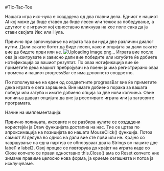 #Tic-Tac-Toe

Нашата игра икс-нула е создадена од два главни дела. Едниот е нашиот AI кој може да биде ставен да биде лесен или тежок за победување, а другиот е е играчот кој едноставно кликнува на кое поле сака да ја стави својата Икс или Нула.

Првично при започнување на играта таа ви нуди две различни диалог кутии. Дали сакате ботот да биде лесен, како и опцијата за дали сакате вие да бидете први или не.
![Uploading image.png…]()
Играта вие после ова ја изигрувате и зависно дали вие победите или изгубите ќе добиете нотификација за вашиот резултат. По оваа нотификација вие ќе приметите дека нашиот пребројувач на поени ја има регистрирано оваа промена и нашиот progressBar се има дополнето соодветно.

По пополнување на еден од соодветните progressBar вие ќе приметите дека играта е сега зарвшена. Вие имате добиено порака за вашата победа или загуба и имате добиено опција за две нови копчиња. Овие копчиња даваат опцијата да вие ја ресетирате играта или ја затворите програмата.

Начин на имплементација:

Првично полињата, иксовите и се разбира нулите се создадени користејќи ја Draw функцијата достапна на нас. Тие се цртаа по апроксимација на позицијата во нашата MouseClick() функција. Потоа самиот AI делува во однос на дали вие сте први или не. Крајно со завршување на една партија се обновуваат двата Strings во нашите две label1 и label2. Овој процес се повторува до крајот на играта каде со Close копчето се прави едноставно this.Close() ама со Reset копчето ние зимаме правиме целосно нова форма, ја криеме сегашната и потоа ја исклучуваме.
